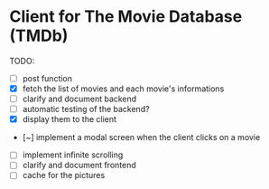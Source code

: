 # Client for The Movie Database (TMDb)

TODO:
- [ ] post function
- [x] fetch the list of movies and each movie's informations
- [ ] clarify and document backend
- [ ] automatic testing of the backend?
- [x] display them to the client
- [~] implement a modal screen when the client clicks on a movie
- [ ] implement infinite scrolling
- [ ] clarify and document frontend
- [ ] cache for the pictures
